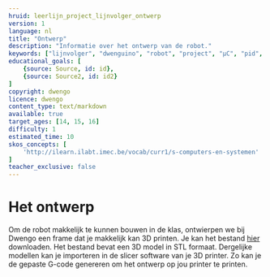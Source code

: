 ```yaml
---
hruid: leerlijn_project_lijnvolger_ontwerp
version: 1
language: nl
title: "Ontwerp"
description: "Informatie over het ontwerp van de robot."
keywords: ["lijnvolger", "dwenguino", "robot", "project", "µC", "pid", "controletheorie", "grond-sensoren", "dc-motor", "3D print"]
educational_goals: [
    {source: Source, id: id}, 
    {source: Source2, id: id2}
]
copyright: dwengo
licence: dwengo
content_type: text/markdown
available: true
target_ages: [14, 15, 16]
difficulty: 1
estimated_time: 10
skos_concepts: [
    'http://ilearn.ilabt.imec.be/vocab/curr1/s-computers-en-systemen'
]
teacher_exclusive: false
---
```


# Het ontwerp

Om de robot makkelijk te kunnen bouwen in de klas, ontwierpen we bij Dwengo een frame dat je makkelijk kan 3D printen. Je kan het bestand <a href="/assets/files/physical_computing/chassis_v6.stl">hier</a> downloaden. Het bestand bevat een 3D model in STL formaat. Dergelijke modellen kan je importeren in de slicer software van je 3D printer. Zo kan je de gepaste G-code genereren om het ontwerp op jou printer te printen.